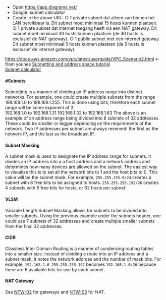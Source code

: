 * Open https://app.diagrams.net/
* Google: subnet calculator
* Create in the above URL:
○ 1 private subnet dat alleen van binnen het LAN bereikbaar is. Dit subnet moet
minimaal 15 hosts kunnen plaatsen.
○ 1 private subnet dat internet toegang heeft via een NAT gateway. Dit subnet
moet minimaal 30 hosts kunnen plaatsen (de 30 hosts is exclusief de NAT
gateway).
○ 1 public subnet met een internet gateway. Dit subnet moet minimaal 5 hosts
kunnen plaatsen (de 5 hosts is exclusief de internet gateway).


https://docs.aws.amazon.com/vpc/latest/userguide/VPC_Scenario2.html <- from younes
[Subnetting and address space tutorial](https://hub.packtpub.com/understanding-address-spaces-and-subnetting-in-ipv4-tutorial/)  
[Subnet calculator](https://www.subnet-calculator.com/)


#### #Subnets
Subnetting is a manner of dividing an IP address range into distinct networks. For example, one could create multiple subnets from the range 198.168.1.0 to 198.168.1.255. This is done using bits, therefore each subnet range will be some exponent of 2.  
    192.168.1.0 to 192.168.1.31
    192.168.1.32 to 192.168.1.63
The above is an example of an address range being divided into 8 subnets of 32 addresses. These could be smaller or bigger depending on the requirements of the network. Two IP addresses per subnet are always reserved: the first as the network IP, and the last as the broadcast IP.

#### Subnet Masking
A subnet mask is used to designate the IP address range for subnets. It divides an IP address into a a host address and a network address and determines how many devices are allowed on the subnet. The easiest way to visualise this is to set all the network bits to 1 and the host bits to 0. This value will be the subnet mask. For example, `255.255.255.0/24` creates a subnet with 8 free bits to be assigned to hosts. `255.255.255.192/26` creates 4 subnets with 6 free bits for hosts, or 62 hosts per subnet.

#### VLSM
Variable Length Subnet Masking allows for subnets to be divided into smaller subnets. Using the previous example under the subnets header, one could use 7 subnets of 32 addresses and create multiple smaller subnets from the final 32 addresses.

#### CIDR
Classless Inter Domain Routing is a manner of condensing routing tables into a smaller size. Instead of dividing a route into an IP address and a subnet mask, it notes the network address and the number of mask bits. For example, `192.168.1.0 255.255.255.192` becomes `192.168.1.0/26` because there are 6 available bits for use by each subnet.

#### NAT Gateway
See [NTW-02](NTW-02_report_devices.md) for gateways and [NTW-05](NTW-05_report_ipaddresses.md) for NAT.
